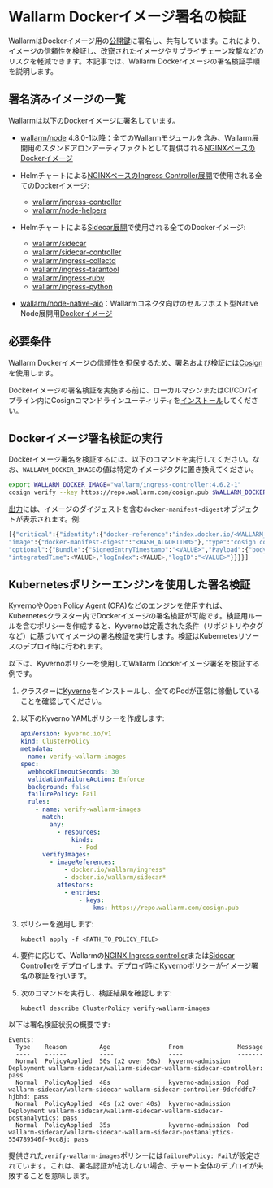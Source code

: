 # Wallarm Dockerイメージ署名の検証

WallarmはDockerイメージ用の[公開鍵](https://repo.wallarm.com/cosign.pub)に署名し、共有しています。これにより、イメージの信頼性を検証し、改竄されたイメージやサプライチェーン攻撃などのリスクを軽減できます。本記事では、Wallarm Dockerイメージの署名検証手順を説明します。

## 署名済みイメージの一覧

Wallarmは以下のDockerイメージに署名しています。

* [wallarm/node](https://hub.docker.com/r/wallarm/node) 4.8.0-1以降：全てのWallarmモジュールを含み、Wallarm展開用のスタンドアロンアーティファクトとして提供される[NGINXベースのDockerイメージ](../admin-en/installation-docker-en.md)
* Helmチャートによる[NGINXベースのIngress Controller展開](../admin-en/installation-kubernetes-en.md)で使用される全てのDockerイメージ:
  
    * [wallarm/ingress-controller](https://hub.docker.com/r/wallarm/ingress-controller)
    * [wallarm/node-helpers](https://hub.docker.com/r/wallarm/node-helpers)
* Helmチャートによる[Sidecar展開](../installation/kubernetes/sidecar-proxy/deployment.md)で使用される全てのDockerイメージ:
  
    * [wallarm/sidecar](https://hub.docker.com/r/wallarm/sidecar)
    * [wallarm/sidecar-controller](https://hub.docker.com/r/wallarm/sidecar-controller)
    * [wallarm/ingress-collectd](https://hub.docker.com/r/wallarm/ingress-collectd)
    * [wallarm/ingress-tarantool](https://hub.docker.com/r/wallarm/ingress-tarantool)
    * [wallarm/ingress-ruby](https://hub.docker.com/r/wallarm/ingress-ruby)
    * [wallarm/ingress-python](https://hub.docker.com/r/wallarm/ingress-python)
* [wallarm/node-native-aio](https://hub.docker.com/r/wallarm/node-native-aio)：Wallarmコネクタ向けのセルフホスト型Native Node展開用[Dockerイメージ](../installation/native-node/docker-image.md)

## 必要条件

Wallarm Dockerイメージの信頼性を担保するため、署名および検証には[Cosign](https://docs.sigstore.dev/cosign/overview/)を使用します。

Dockerイメージの署名検証を実施する前に、ローカルマシンまたはCI/CDパイプライン内にCosignコマンドラインユーティリティを[インストール](https://docs.sigstore.dev/cosign/installation/)してください。

## Dockerイメージ署名検証の実行

Dockerイメージ署名を検証するには、以下のコマンドを実行してください。なお、`WALLARM_DOCKER_IMAGE`の値は特定のイメージタグに置き換えてください。

```bash
export WALLARM_DOCKER_IMAGE="wallarm/ingress-controller:4.6.2-1"
cosign verify --key https://repo.wallarm.com/cosign.pub $WALLARM_DOCKER_IMAGE
```

[出力](https://docs.sigstore.dev/cosign/verify/)には、イメージのダイジェストを含む`docker-manifest-digest`オブジェクトが表示されます。例:

```bash
[{"critical":{"identity":{"docker-reference":"index.docker.io/<WALLARM_DOCKER_IMAGE>"},
"image":{"docker-manifest-digest":"<HASH_ALGORITHM>"},"type":"cosign container image signature"},
"optional":{"Bundle":{"SignedEntryTimestamp":"<VALUE>","Payload":{"body":"<VALUE>",
"integratedTime":<VALUE>,"logIndex":<VALUE>,"logID":"<VALUE>"}}}}]
```

## Kubernetesポリシーエンジンを使用した署名検証

KyvernoやOpen Policy Agent (OPA)などのエンジンを使用すれば、Kubernetesクラスター内でDockerイメージの署名検証が可能です。検証用ルールを含むポリシーを作成すると、Kyvernoは定義された条件（リポジトリやタグなど）に基づいてイメージの署名検証を実行します。検証はKubernetesリソースのデプロイ時に行われます。

以下は、Kyvernoポリシーを使用してWallarm Dockerイメージ署名を検証する例です。

1. クラスターに[Kyverno](https://kyverno.io/docs/installation/methods/)をインストールし、全てのPodが正常に稼働していることを確認してください。
1. 以下のKyverno YAMLポリシーを作成します:

    ```yaml
    apiVersion: kyverno.io/v1
    kind: ClusterPolicy
    metadata:
      name: verify-wallarm-images
    spec:
      webhookTimeoutSeconds: 30
      validationFailureAction: Enforce
      background: false
      failurePolicy: Fail
      rules:
        - name: verify-wallarm-images
          match:
            any:
              - resources:
                  kinds:
                    - Pod
          verifyImages:
            - imageReferences:
                - docker.io/wallarm/ingress*
                - docker.io/wallarm/sidecar*
              attestors:
                - entries:
                    - keys:
                        kms: https://repo.wallarm.com/cosign.pub
    ```
1. ポリシーを適用します:

    ```
    kubectl apply -f <PATH_TO_POLICY_FILE>
    ```
1. 要件に応じて、Wallarmの[NGINX Ingress controller](../admin-en/installation-kubernetes-en.md)または[Sidecar Controller](../installation/kubernetes/sidecar-proxy/deployment.md)をデプロイします。デプロイ時にKyvernoポリシーがイメージ署名の検証を行います。
1. 次のコマンドを実行し、検証結果を確認します:

    ```
    kubectl describe ClusterPolicy verify-wallarm-images
    ```

以下は署名検証状況の概要です:

```
Events:
  Type    Reason         Age                From               Message
  ----    ------         ----               ----               -------
  Normal  PolicyApplied  50s (x2 over 50s)  kyverno-admission  Deployment wallarm-sidecar/wallarm-sidecar-wallarm-sidecar-controller: pass
  Normal  PolicyApplied  48s                kyverno-admission  Pod wallarm-sidecar/wallarm-sidecar-wallarm-sidecar-controller-9dcfddfc7-hjbhd: pass
  Normal  PolicyApplied  40s (x2 over 40s)  kyverno-admission  Deployment wallarm-sidecar/wallarm-sidecar-wallarm-sidecar-postanalytics: pass
  Normal  PolicyApplied  35s                kyverno-admission  Pod wallarm-sidecar/wallarm-sidecar-wallarm-sidecar-postanalytics-554789546f-9cc8j: pass
```

提供された`verify-wallarm-images`ポリシーには`failurePolicy: Fail`が設定されています。これは、署名認証が成功しない場合、チャート全体のデプロイが失敗することを意味します。